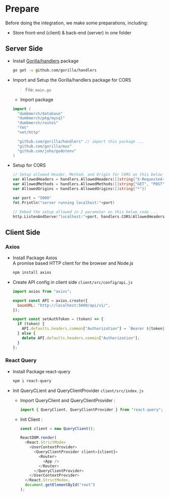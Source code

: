 # Prepare

Before doing the integration, we make some preparations, including:

- Store front-end (client) & back-end (server) in one folder

## Server Side

- Install [Gorilla/handlers](https://pkg.go.dev/github.com/gorilla/handlers) package

  ```bash
  go get -u github.com/gorilla/handlers
  ```

- Import and Setup the Gorilla/handlers package for CORS

  > File: `main.go`

  - Import package

  ```go
  import (
    "dumbmerch/database"
    "dumbmerch/pkg/mysql"
    "dumbmerch/routes"
    "fmt"
    "net/http"

    "github.com/gorilla/handlers" // import this package ...
    "github.com/gorilla/mux"
    "github.com/joho/godotenv"
  )
  ```

- Setup for CORS

  ```go
  // Setup allowed Header, Method, and Origin for CORS on this below code ...
  var AllowedHeaders = handlers.AllowedHeaders([]string{"X-Requested-With", "Content-Type", "Authorization"})
  var AllowedMethods = handlers.AllowedMethods([]string{"GET", "POST", "PUT", "HEAD", "OPTIONS", "PATCH", "DELETE"})
  var AllowedOrigins = handlers.AllowedOrigins([]string{"*"})

  var port = "5000"
  fmt.Println("server running localhost:"+port)

  // Embed the setup allowed in 2 parameter on this below code ...
  http.ListenAndServe("localhost:"+port, handlers.CORS(AllowedHeaders, AllowedMethods, AllowedOrigins)(r))
  ```

## Client Side

### Axios

- Install Package Axios
  <br>
  A promise based HTTP client for the browser and Node.js

  ```javascript
  npm install axios
  ```

- Create API config in client side `client/src/config/api.js`

  ```javascript
  import axios from "axios";

  export const API = axios.create({
    baseURL: "http://localhost:5000/api/v1/",
  });

  export const setAuthToken = (token) => {
    if (token) {
      API.defaults.headers.common["Authorization"] = `Bearer ${token}`;
    } else {
      delete API.defaults.headers.commin["Authorization"];
    }
  };
  ```

### React Query

- Install Package react-query

  ```bash
  npm i react-query
  ```

- Init QueryCLient and QueryClientProvider `client/src/index.js`

  - Import QueryClient and QueryClientProvider :

    ```javascript
    import { QueryClient, QueryClientProvider } from "react-query";
    ```

  - Init Client :

    ```javascript
    const client = new QueryClient();

    ReactDOM.render(
      <React.StrictMode>
        <UserContextProvider>
          <QueryClientProvider client={client}>
            <Router>
              <App />
            </Router>
          </QueryClientProvider>
        </UserContextProvider>
      </React.StrictMode>,
      document.getElementById("root")
    );
    ```
